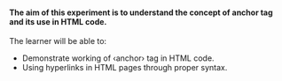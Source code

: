 #### The aim of this experiment is to understand the concept of anchor tag and its use in HTML code.

The learner will be able to:

- Demonstrate working of ‹anchor› tag in HTML code.
- Using hyperlinks in HTML pages through proper syntax.
